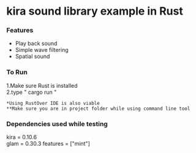 # kira sound library example in Rust

### Features

- Play back sound
- Simple wave filtering
- Spatial sound

### To Run

1.Make sure Rust is installed \
2.type " cargo run " 

`*Using RustOver IDE is also viable`  \
`**Make sure you are in project folder while using command line tool` 

### Dependencies used while testing

kira = 0.10.6 \
glam = 0.30.3 features = ["mint"] 
